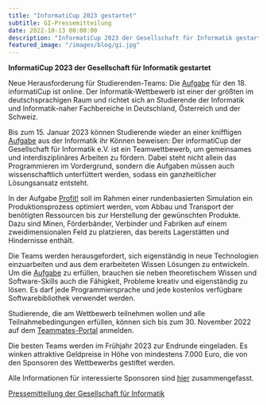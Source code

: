 ```yaml
---
title: "InformatiCup 2023 gestartet"
subtitle: GI-Pressemitteilung
date: 2022-10-13 00:00:00
description: "InformatiCup 2023 der Gesellschaft für Informatik gestartet"
featured_image: "/images/blog/gi.jpg"
---
```


**InformatiCup 2023 der Gesellschaft für Informatik gestartet**

Neue Herausforderung für Studierenden-Teams: Die [Aufgabe](https://github.com/informatiCup/informatiCup2023/blob/main/informatiCup%202023%20-%20Profit!.pdf) für den 18. informatiCup ist online. Der Informatik-Wettbewerb ist einer der größten im deutschsprachigen Raum und richtet sich an Studierende der Informatik und Informatik-naher Fachbereiche in Deutschland, Österreich und der Schweiz.

Bis zum 15. Januar 2023 können Studierende wieder an einer kniffligen [Aufgabe](https://github.com/informatiCup/informatiCup2023/blob/main/informatiCup%202023%20-%20Profit!.pdf) aus der Informatik ihr Können beweisen: Der informatiCup der Gesellschaft für Informatik e.V. ist ein Teamwettbewerb, um gemeinsames und interdisziplinäres Arbeiten zu fördern. Dabei steht nicht allein das Programmieren im Vordergrund, sondern die Aufgaben müssen auch wissenschaftlich unterfüttert werden, sodass ein ganzheitlicher Lösungsansatz entsteht.

In der Aufgabe [Profit!](https://github.com/informatiCup/informatiCup2023/blob/main/informatiCup%202023%20-%20Profit!.pdf) soll im Rahmen einer rundenbasierten Simulation ein Produktionsprozess optimiert werden, vom Abbau und Transport der benötigten Ressourcen bis zur Herstellung der gewünschten Produkte. Dazu sind Minen, Förderbänder, Verbinder und Fabriken auf einem zweidimensionalen Feld zu platzieren, das bereits Lagerstätten und Hindernisse enthält.

Die Teams werden herausgefordert, sich eigenständig in neue Technologien einzuarbeiten und aus dem erarbeiteten Wissen Lösungen zu entwickeln. Um die [Aufgabe](https://github.com/informatiCup/informatiCup2023/blob/main/informatiCup%202023%20-%20Profit!.pdf) zu erfüllen, brauchen sie neben theoretischem Wissen und Software-Skills auch die Fähigkeit, Probleme kreativ und eigenständig zu lösen. Es darf jede Programmiersprache und jede kostenlos verfügbare Softwarebibliothek verwendet werden.

Studierende, die am Wettbewerb teilnehmen wollen und alle Teilnahmebedingungen erfüllen, können sich bis zum 30. November 2022 auf dem [Teammates-Portal](https://teams.informaticup.de/) anmelden.

Die besten Teams werden im Frühjahr 2023 zur Endrunde eingeladen. Es winken attraktive Geldpreise in Höhe von mindestens 7.000 Euro, die von den Sponsoren des Wettbewerbs gestiftet werden.

Alle Informationen für interessierte Sponsoren sind [hier](/sponsoring/sponsoring-informatiCup2023.pdf) zusammengefasst.

[Pressemitteilung der Gesellschaft für Informatik](https://gi.de/meldung/studierendenwettbewerb-informaticup-2023-gestartet)
